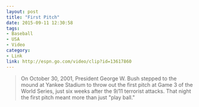 ```yaml
---
layout: post
title: "First Pitch"
date: 2015-09-11 12:30:58
tags:
- Baseball
- USA
- Video
category:
- Link
link: http://espn.go.com/video/clip?id=13617860
---
```


> On October 30, 2001, President George W. Bush stepped to the mound at Yankee Stadium to throw out the first pitch at Game 3 of the World Series, just six weeks after the 9/11 terrorist attacks. That night the first pitch meant more than just "play ball."
